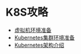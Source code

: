 # K8S攻略
- [虚拟机环境准备](docs/虚拟机环境准备.md)
- [Kubernetes集群环境准备](docs/Kubernetes集群环境准备.md)
- [Kubernetes架构介绍](docs/Kubernetes架构介绍.md)
